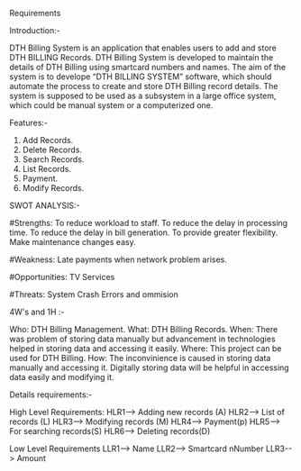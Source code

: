 Requirements

Introduction:-

DTH Billing System is an application that enables users to add and store DTH BILLING Records.
DTH Billing System is developed to maintain the details of DTH Billing using smartcard numbers and names.
The aim of the system is to develope “DTH BILLING SYSTEM” software, which should automate the process to create and store DTH Billing record details.
The system is supposed to be used as a subsystem in a large office system, which could be manual system or a computerized one.



Features:-

1. Add Records.
2. Delete Records.
3. Search Records.
4. List Records.
5. Payment.
6. Modify Records.



SWOT ANALYSIS:-

#Strengths:
To reduce workload to staff.
To reduce the delay in processing time.
To reduce the delay in bill generation.
To provide greater flexibility.
Make maintenance changes easy.

#Weakness:
Late payments when network problem arises.

#Opportunities:
TV Services

#Threats:
System Crash
Errors and ommision



4W's and 1H :-

Who: DTH Billing Management.
What: DTH Billing Records.
When: There was problem of storing data manually but advancement in technologies helped in storing data and accessing it easily.
Where: This project can be used for DTH Billing.
How: The inconvinience is caused in storing data manually and accessing it. Digitally storing data will be helpful in accessing data easily and modifying it.



Details requirements:-

High Level Requirements:
HLR1--> Adding new records (A)
HLR2--> List of records (L)
HLR3--> Modifying records (M)
HLR4--> Payment(p)
HLR5--> For searching records(S)
HLR6--> Deleting records(D)


Low Level Requirements
LLR1--> Name
LLR2--> Smartcard nNumber
LLR3--> Amount
